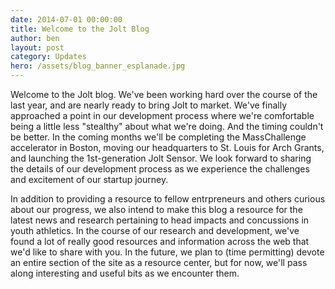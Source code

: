 ```yaml
---
date: 2014-07-01 00:00:00
title: Welcome to the Jolt Blog
author: ben
layout: post
category: Updates
hero: /assets/blog_banner_esplanade.jpg
---
```


Welcome to the Jolt blog. We've been working hard over the course of the last year, and are nearly ready to bring Jolt to market. We've finally approached a point in our development process where we're comfortable being a little less "stealthy" about what we're doing. And the timing couldn't be better. In the coming months we'll be completing the MassChallenge accelerator in Boston, moving our headquarters to St. Louis for Arch Grants, and launching the 1st-generation Jolt Sensor. We look forward to sharing the details of our development process as we experience the challenges and excitement of our startup journey.

In addition to providing a resource to fellow entrpreneurs and others curious about our progress, we also intend to make this blog a resource for the latest news and research pertaining to head impacts and concussions in youth athletics. In the course of our research and development, we've found a lot of really good resources and information across the web that we'd like to share with you. In the future, we plan to (time permitting) devote an entire section of the site as a resource center, but for now, we'll pass along interesting and useful bits as we encounter them.